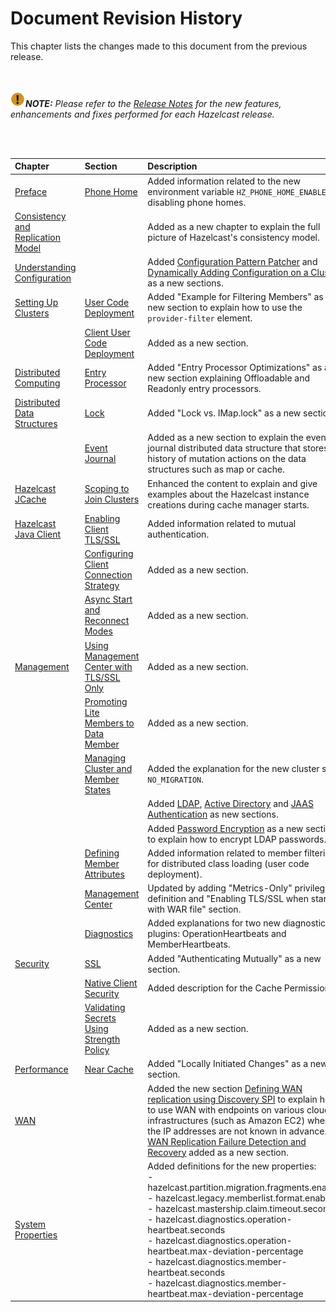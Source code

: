 

# Document Revision History

This chapter lists the changes made to this document from the previous release.

<br></br>
![image](images/NoteSmall.jpg)***NOTE:*** *Please refer to the <a href="http://docs.hazelcast.org/docs/rn/" target="_blank">Release Notes</a> for the new features, enhancements and fixes performed for each Hazelcast release.*

<br></br>

|Chapter|Section|Description|
|:-------|:-------|:-----------|
|[Preface](#preface)|[Phone Home](#phone-home)|Added information related to the new environment variable `HZ_PHONE_HOME_ENABLED` for disabling phone homes. 
|[Consistency and Replication Model](#consistency-and-replication-model)| |Added as a new chapter to explain the full picture of Hazelcast's consistency model.|
|[Understanding Configuration](#understanding-configuration)||Added [Configuration Pattern Patcher](#configuration-pattern-matcher) and [Dynamically Adding Configuration on a Cluster](#dynamically-adding-configuration-on-a-cluster) as a new sections.|
|[Setting Up Clusters](#setting-up-clusters)|[User Code Deployment](#user-code-deployment)|Added "Example for  Filtering Members" as a new section to explain how to use the `provider-filter` element.|
||[Client User Code Deployment](#client-user-code-deployment-beta)|Added as a new section.
|[Distributed Computing](#distributed-computing)|[Entry Processor](#entry-processor)|Added "Entry Processor Optimizations" as a new section explaining Offloadable and Readonly entry processors.|
|[Distributed Data Structures](#distributed-data-structures)|[Lock](#lock)|Added "Lock vs. IMap.lock" as a new section.|
||[Event Journal](#event-journal)| Added as a new section to explain the event journal distributed data structure that stores the history of mutation actions on the data structures such as map or cache.
|[Hazelcast JCache](#hazelcast-jcache)|[Scoping to Join Clusters](#scoping-to-join-clusters)|Enhanced the content to explain and give examples about the Hazelcast instance creations during cache manager starts.
|[Hazelcast Java Client](#hazelcast-java-client)|[Enabling Client TLS/SSL](#enabling-client-tlsssl)|Added information related to mutual authentication.
||[Configuring Client Connection Strategy](#configuring-client-connection-strategy)| Added as a new section.
||[Async Start and Reconnect Modes](#async-start-and-reconnect-modes)|Added as a new section.
|[Management](#management)|[Using Management Center with TLS/SSL Only](#;)|Added as a new section.
||[Promoting Lite Members to Data Member](#promoting-lite-members-to-data-member)| Added as a new section.
||[Managing Cluster and Member States](#managing-cluster-and-member-states)| Added the explanation for the new cluster state `NO_MIGRATION`.
|||Added [LDAP](#ldap-authentication), [Active Directory](#active-directory-authentication) and [JAAS Authentication](#jaas-authentication) as new sections.
|||Added [Password Encryption](#password-encryption) as a new section to explain how to encrypt LDAP passwords.
||[Defining Member Attributes](#defining-member-attributes)|Added information related to member filtering for distributed class loading (user code deployment).
||[Management Center](#management-center)|Updated by adding "Metrics-Only" privilege definition and "Enabling TLS/SSL when starting with WAR file" section.
||[Diagnostics](#diagnostics)| Added explanations for two new diagnostics plugins: OperationHeartbeats and MemberHeartbeats.
|[Security](#security)|[SSL](#ssl)|Added "Authenticating Mutually" as a new section.|
||[Native Client Security](#native-client-security)| Added description for the Cache Permissions.
||[Validating Secrets Using Strength Policy](#validating-secrets-using-strength-policy)| Added as a new section.
|[Performance](#performance)|[Near Cache](#near-cache)|Added "Locally Initiated Changes" as a new section.|
|[WAN](#wan)|| Added the new section [Defining WAN replication using Discovery SPI](#defining-wan-replication-using-discovery-spi) to explain how to use WAN with endpoints on various cloud infrastructures (such as Amazon EC2) where the IP addresses are not known in advance. <br> [WAN Replication Failure Detection and Recovery](#wan-replication-failure-detection-and-recovery) added as a new section.
|[System Properties](#system-properties)||Added definitions for the new properties: <br> - hazelcast.partition.migration.fragments.enabled <br> - hazelcast.legacy.memberlist.format.enabled<br> - hazelcast.mastership.claim.timeout.seconds<br> - hazelcast.diagnostics.operation-heartbeat.seconds <br> - hazelcast.diagnostics.operation-heartbeat.max-deviation-percentage <br> - hazelcast.diagnostics.member-heartbeat.seconds <br> - hazelcast.diagnostics.member-heartbeat.max-deviation-percentage|



<br> </br>
